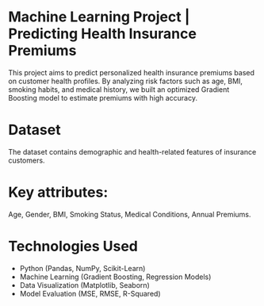 # Machine Learning Project | Predicting Health Insurance Premiums
This project aims to predict personalized health insurance premiums based on customer health profiles. By analyzing risk factors such as age, BMI, smoking habits, and medical history, we built an optimized Gradient Boosting model to estimate premiums with high accuracy.
# Dataset
The dataset contains demographic and health-related features of insurance customers.
# Key attributes: 
Age, Gender, BMI, Smoking Status, Medical Conditions, Annual Premiums.
# Technologies Used
* Python (Pandas, NumPy, Scikit-Learn)
* Machine Learning (Gradient Boosting, Regression Models)
* Data Visualization (Matplotlib, Seaborn)
* Model Evaluation (MSE, RMSE, R-Squared)

